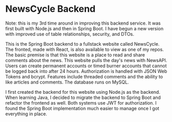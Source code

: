 # NewsCycle Backend

Note: this is my 3rd time around in improving this backend service. It was first built with Node.js and then in Spring Boot. I have begun a new version with improved use of table relationships, security, and DTOs.

This is the Spring Boot backend to a fullstack website called NewsCycle. The fronted, made with React, is also available to view as one of my repos. The basic premise is that this website is a place to read and share comments about the news. This website pulls the day's news with NewsAPI. Users can create permanent accounts or timed burner accounts that cannot be logged back into after 24 hours. Authorization is handled with JSON Web Tokens and bcrypt. Features include threaded comments and the ability to like articles and comments. The database runs on MySQL.

I first created the backend for this website using Node.js as the backend. When learning Java, I decided to migrate the backend to Spring Boot and refactor the frontend as well. Both systems use JWT for authorization. I found the Spring Boot implementation much easier to manage once I got everything in place. 
